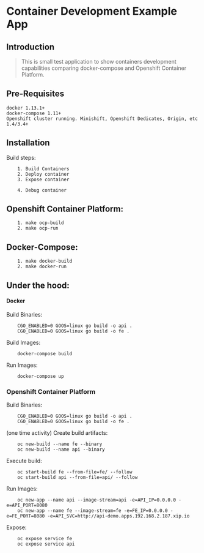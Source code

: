 # Container Development Example App

## Introduction

> This is small test application to show containers development capabilities comparing docker-compose and Openshift Container Platform. 

## Pre-Requisites 
    docker 1.13.1+
    docker-compose 1.11+
    Openshift cluster running. Minishift, Openshift Dedicates, Origin, etc 1.4/3.4+
    
## Installation

Build steps:

        1. Build Containers
        2. Deploy container
        3. Expose container

        4. Debug container

## Openshift Container Platform:
        1. make ocp-build
        2. make ocp-run

## Docker-Compose:
        1. make docker-build
        2. make docker-run

## Under the hood: 

#### Docker
Build Binaries:

        CGO_ENABLED=0 GOOS=linux go build -o api .
        CGO_ENABLED=0 GOOS=linux go build -o fe .
        
Build Images:

        docker-compose build

Run Images:

    	docker-compose up 	

### Openshift Container Platform
Build Binaries:

        CGO_ENABLED=0 GOOS=linux go build -o api .
        CGO_ENABLED=0 GOOS=linux go build -o fe .
        
(one time activity) Create build artifacts:

        oc new-build --name fe --binary
        oc new-build --name api --binary
        
Execute build:

	    oc start-build fe --from-file=fe/ --follow
        oc start-build api --from-file=api/ --follow

Run Images:

        oc new-app --name api --image-stream=api -e=API_IP=0.0.0.0 -e=API_PORT=8080
        oc new-app --name fe --image-stream=fe -e=FE_IP=0.0.0.0 -e=FE_PORT=8080 -e=API_SVC=http://api-demo.apps.192.168.2.187.xip.io

Expose:

        oc expose service fe 
        oc expose service api
